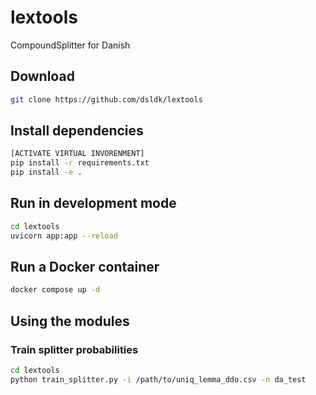 # lextools

CompoundSplitter for Danish

## Download

```bash
git clone https://github.com/dsldk/lextools
```

## Install dependencies

```bash
[ACTIVATE VIRTUAL INVORENMENT]
pip install -r requirements.txt
pip install -e .
```

## Run in development mode

```bash
cd lextools
uvicorn app:app --reload
```

## Run a Docker container

```bash
docker compose up -d
```

## Using the modules

### Train splitter probabilities

```bash
cd lextools
python train_splitter.py -i /path/to/uniq_lemma_ddo.csv -n da_test
```
